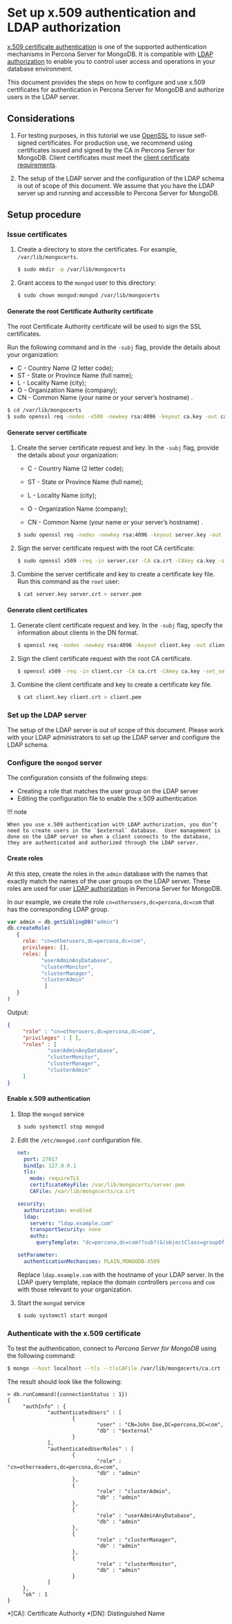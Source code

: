 # Set up x.509 authentication and LDAP authorization

[x.509 certificate authentication](authentication.md#x509) is one of the supported authentication mechanisms in Percona Server for MongoDB. It is compatible with [LDAP authorization](authorization.md) to enable you to control user access and operations in your database environment.

This document provides the steps on how to configure and use x.509 certificates for authentication in Percona Server for MongoDB and authorize users in the LDAP server.

## Considerations


1. For testing purposes, in this tutorial we use [OpenSSL](https://www.openssl.org/) to issue self-signed certificates. For production use, we recommend using certificates issued and signed by the CA in Percona Server for MongoDB. Client certificates must meet the [client certificate requirements](https://docs.mongodb.com/manual/core/security-x.509/#client-certificate-requirements).

2. The setup of the LDAP server and the configuration of the LDAP schema is out of scope of this document. We assume that you have the LDAP server up and running and accessible to Percona Server for MongoDB.

## Setup procedure

### Issue certificates


1. Create a directory to store the certificates. For example, `/var/lib/mongocerts`.

    ```{.bash data-prompt="$"}
    $ sudo mkdir -p /var/lib/mongocerts
    ```


2. Grant access to the `mongod` user to this directory:

    ```{.bash data-prompt="$"}
    $ sudo chown mongod:mongod /var/lib/mongocerts
    ```

#### Generate the root Certificate Authority certificate

The root Certificate Authority certificate will be used to sign the SSL certificates.

Run the following command and in the `-subj` flag, provide the details about your organization:

* C - Country Name (2 letter code);
* ST - State or Province Name (full name);
* L - Locality Name (city);
* O - Organization Name (company);
* CN - Common Name (your name or your server’s hostname) .

```{.bash data-prompt="$"}
$ cd /var/lib/mongocerts
$ sudo openssl req -nodes -x509 -newkey rsa:4096 -keyout ca.key -out ca.crt -subj "/C=US/ST=California/L=SanFrancisco/O=Percona/OU=root/CN=localhost"
```

#### Generate server certificate

1. Create the server certificate request and key. In the `-subj` flag, provide the details about your organization:


    * C - Country Name (2 letter code);


    * ST - State or Province Name (full name);


    * L - Locality Name (city);


    * O - Organization Name (company);


    * CN - Common Name (your name or your server’s hostname) .

    ```{.bash data-prompt="$"}
    $ sudo openssl req -nodes -newkey rsa:4096 -keyout server.key -out server.csr -subj "/C=US/ST=California/L=SanFrancisco/O=Percona/OU=server/CN=localhost"
    ```

2. Sign the server certificate request with the root CA certificate:

    ```{.bash data-prompt="$"}
    $ sudo openssl x509 -req -in server.csr -CA ca.crt -CAkey ca.key -set_serial 01 -out server.crt
    ```

3. Combine the server certificate and key to create a certificate key file. Run this command as the `root` user:

    ```{.bash data-prompt="$"}
    $ cat server.key server.crt > server.pem
    ```

#### Generate client certificates

1. Generate client certificate request and key. In the `-subj` flag, specify the information about clients in the DN format.

    ```{.bash data-prompt="$"}
    $ openssl req -nodes -newkey rsa:4096 -keyout client.key -out client.csr -subj "/DC=com/DC=percona/CN=John Doe"
    ```

2. Sign the client certificate request with the root CA certificate.

    ```{.bash data-prompt="$"}
    $ openssl x509 -req -in client.csr -CA ca.crt -CAkey ca.key -set_serial 02 -out client.crt
    ```

3. Combine the client certificate and key to create a certificate key file.

    ```{.bash data-prompt="$"}
    $ cat client.key client.crt > client.pem
    ```

### Set up the LDAP server

The setup of the LDAP server is out of scope of this document. Please work with your LDAP administrators to set up the LDAP server and configure the LDAP schema.

### Configure the `mongod` server

The configuration consists of the following steps:


* Creating a role that matches the user group on the LDAP server
* Editing the configuration file to enable the x.509 authentication

!!! note 

    When you use x.509 authentication with LDAP authorization, you don’t need to create users in the `$external` database.  User management is done on the LDAP server so when a client connects to the database, they are authenticated and authorized through the LDAP server.

#### Create roles

At this step, create the roles in the `admin` database with the names that exactly match the names of the user groups on the LDAP server. These roles are used for user [LDAP authorization](authorization.md) in Percona Server for MongoDB.

In our example, we create the role `cn=otherusers,dc=percona,dc=com` that has the corresponding LDAP group.

```javascript
var admin = db.getSiblingDB("admin")
db.createRole(
   {
     role: "cn=otherusers,dc=percona,dc=com",
     privileges: [],
     roles: [
           "userAdminAnyDatabase",
           "clusterMonitor",
           "clusterManager",
           "clusterAdmin"
            ]
   }
)
```

Output:

```{.json .no-copy}
{
     "role" : "cn=otherusers,dc=percona,dc=com",
     "privileges" : [ ],
     "roles" : [
             "userAdminAnyDatabase",
             "clusterMonitor",
             "clusterManager",
             "clusterAdmin"
     ]
}
```

#### Enable x.509 authentication


1. Stop the `mongod` service

    ```{.bash data-prompt="$"}
    $ sudo systemctl stop mongod
    ```

2. Edit the `/etc/mongod.conf` configuration file.

    ```yaml
    net:
      port: 27017
      bindIp: 127.0.0.1
      tls:
        mode: requireTLS
        certificateKeyFile: /var/lib/mongocerts/server.pem
        CAFile: /var/lib/mongocerts/ca.crt

    security:
      authorization: enabled
      ldap:
        servers: "ldap.example.com"
        transportSecurity: none
        authz:
          queryTemplate: "dc=percona,dc=com??sub?(&(objectClass=groupOfNames)(member={USER}))"

    setParameter:
      authenticationMechanisms: PLAIN,MONGODB-X509
    ```

    Replace `ldap.example.com` with the hostname of your LDAP server. In the LDAP query template, replace the domain controllers `percona` and `com` with those relevant to your organization.


3. Start the `mongod` service

    ```{.bash data-prompt="$"}
    $ sudo systemctl start mongod
    ```

### Authenticate with the x.509 certificate

To test the authentication, connect to *Percona Server for MongoDB* using the following command:

```{.bash data-prompt="$"}
$ mongo --host localhost --tls --tlsCAFile /var/lib/mongocerts/ca.crt --tlsCertificateKeyFile <path_to_client_certificate>/client.pem  --authenticationMechanism MONGODB-X509 --authenticationDatabase='$external'
```

The result should look like the following:

```{.javascript .no-copy}
> db.runCommand({connectionStatus : 1})
{
     "authInfo" : {
             "authenticatedUsers" : [
                     {
                             "user" : "CN=John Doe,DC=percona,DC=com",
                             "db" : "$external"
                     }
             ],
             "authenticatedUserRoles" : [
                     {
                             "role" : "cn=otherreaders,dc=percona,dc=com",
                             "db" : "admin"
                     },
                     {
                             "role" : "clusterAdmin",
                             "db" : "admin"
                     },
                     {
                             "role" : "userAdminAnyDatabase",
                             "db" : "admin"
                     },
                     {
                             "role" : "clusterManager",
                             "db" : "admin"
                     },
                     {
                             "role" : "clusterMonitor",
                             "db" : "admin"
                     }
             ]
     },
     "ok" : 1
}
```

*[CA]: Certificate Authority
*[DN]: Distinguished Name
